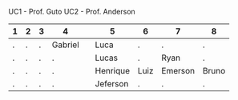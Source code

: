 UC1 - Prof. Guto
UC2 - Prof. Anderson


| 1 | 2 | 3 | 4 |  | 5 | 6 | 7 | 8 |
| --- | --- | --- | --- | --- | --- | --- | --- | --- |
| . | . | . | Gabriel |  | Luca | . | . | . |
| . | . | . | . |  | Lucas | . | Ryan | . |
| . | . | . | . |  | Henrique | Luiz | Emerson | Bruno |
| . | . | . | . |  | Jeferson | . | . | . |


